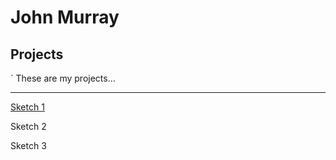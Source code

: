 # John Murray

## Projects
`
These are my projects...

---

[Sketch 1](./sketch/)

Sketch 2

Sketch 3
